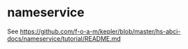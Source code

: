 # nameservice

See https://github.com/f-o-a-m/kepler/blob/master/hs-abci-docs/nameservice/tutorial/README.md
